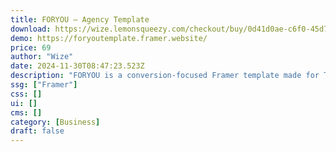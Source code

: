 ```yaml
---
title: FORYOU — Agency Template
download: https://wize.lemonsqueezy.com/checkout/buy/0d41d0ae-c6f0-45d7-9886-9593b68604c2
demo: https://foryoutemplate.framer.website/
price: 69
author: "Wize"
date: 2024-11-30T08:47:23.523Z
description: "FORYOU is a conversion-focused Framer template made for TikTok or Short Form Content agencies. It gives you the ability to showcase your work and results, your services and case studies, and makes it easy for users to book a call directly with you through Calendly."
ssg: ["Framer"]
css: []
ui: []
cms: []
category: [Business]
draft: false
---
```

